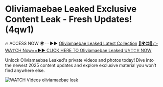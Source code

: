 # Oliviamaebae Leaked Exclusive Content Leak - Fresh Updates! (4qw1)

🔥 ACCESS NOW 🌍==►► <a href="https://tinyurl.com/3fjeunct" rel="nofollow">Oliviamaebae Leaked Latest Collection</a></h3>
[🔴🌍📺📱👉WA𝚃CH Now==►► CLICK HERE TO Oliviamaebae Leaked 𝚆𝙰𝚃𝙲𝙷 NOW](https://tinyurl.com/3fjeunct)

Unlock Oliviamaebae Leaked's private videos and photos today! Dive into the newest 2025 content updates and explore exclusive material you won’t find anywhere else.


<a href="https://tinyurl.com/3fjeunct" rel="nofollow" data-target="animated-image.originalLink"><img src="https://camo.githubusercontent.com/8a4f000d20f83aca3bf7ec5f350d767afa0574a8a352519fd8cfa583a6f93a33/68747470733a2f2f692e696d6775722e636f6d2f644a486b345a712e676966" alt="WATCH Videos" data-canonical-src="https://i.imgur.com/dJHk4Zq.gif" style="max-width: 100%; display: inline-block;" data-target="animated-image.originalImage"></a>
oliviamaebae leak